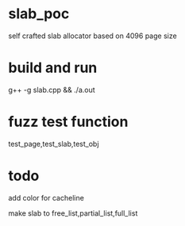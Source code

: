 # slab_poc
self crafted slab allocator based on 4096 page size

# build and run
g++ -g slab.cpp   && ./a.out

# fuzz test function
test_page,test_slab,test_obj

# todo
add color for cacheline

make slab to free_list,partial_list,full_list
